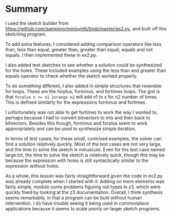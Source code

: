 # Summary

I used the sketch builder from https://github.com/sampsyo/minisynth/blob/master/ex2.py, and built off this sketching program.

To add extra features, I considered adding comparison operators like less than, less than equal, greater than, greater than equal, equals and not equals. I then implemented these in ex2.py. 

I also added test sketches to see whether a solution could be synthesized for the holes. These included examples using the less than and greater than equals operator to check whether the sketch worked properly.

To do something different, I also added in simple structures that resemble for loops. These are the forplus, forminus, and fortimes loops. The gist is that `forplus x += n1 inrange n2` will add n1 to x for n2 number of times. This is defined similarly for the expressions forminus and fortimes. 

I unfortunately was not able to get fortimes to work the way I wanted to, perhaps because I had to convert bitvectors to ints and then back to bitvectors. Besides this though, forminus and forplus seem to work approrpriately and can be used to synthesize simple iteration.

In terms of test cases, for these small, contrived examples, the solver can find a solution relatively quickly. Most of the test cases are not very large, and the time to solve the sketch is minuscule. Even for the test case named large.txt, the time to solve the sketch is relatively quick, though this may be because the expression with holes is still syntactically similar to the expression without holes.

As a whole, this lesson was fairly straightforward given the code in ex2.py was already complete when I started with it. Adding on more elements was fairly simple, modulo some problems figuring out types in z3, which were quickly fixed by looking at the z3 documentation. Overall, I think synthesis seems remarkable, in that a program can be built without human intervention. I do have trouble seeing it being used in commonplace applications because it seems to scale poorly on larger sketch programs.